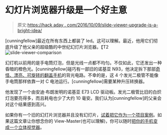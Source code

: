 # 幻灯片浏览器升级是一个好主意

> 原文:[https://hack aday . com/2016/10/09/slide-viewer-upgrade-is-a-bright-idea/](https://hackaday.com/2016/10/09/slide-viewer-upgrade-is-a-bright-idea/)

[cunningfellow]最近在所有东西上都装了 led。这可以理解。最近，他用它们彻底升级了他父亲的超级酷的中世纪幻灯片浏览器。【T2![slide-viewer-comparison](../Images/2b748c5c0c5ec83033a50b11193b7f93.png)

幻灯机以前用的是手电筒灯泡，但是光线一点都不均匀。不仅如此，它还发出一种昏暗的橙色光。[cunningfellow]碰巧有一部旧的诺基亚 N93，他决定拆下那部[奇怪、漂亮、可旋转的翻盖手机](https://www.cnet.com/uk/products/nokia-n93/review/)的背光电路。不幸的是，这 4 个发光二极管不能像手电筒那样依靠一对 C 电池运行。[cunningfellow]需要某种升压转换器。

他发现了一个由安迪·布朗发明的诺基亚 E73 LCD 驱动板。发光二极管比旧的白炽灯泡要亮得多，而且耗电也少了大约 10 毫安。我们认为[cunningfellow]的父亲会对这个结果感到高兴。

如果你有一个旧的幻灯片浏览器并且没有幻灯片，[试着把它作为一个项目案例](https://hackaday.com/2016/06/17/a-slide-viewer-makes-an-excellent-case-for-an-oled-project/)。如果这篇文章让你想念你的 View-Master(也可以理解)，你可以随时[把你的手机变成一个立体视觉器](https://hackaday.com/2012/10/12/turn-your-iphone-into-a-view-master/)。